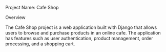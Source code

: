 Project Name: Cafe Shop

Overview

The Cafe Shop project is a web application built with Django that allows users to browse and purchase products in an online cafe. The application has features such as user authentication, product management, order processing, and a shopping cart.


